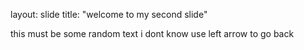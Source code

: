 layout: slide
title: "welcome to my second slide"

this must be some random text i dont know
use left arrow to go back
